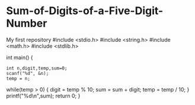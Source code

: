 # Sum-of-Digits-of-a-Five-Digit-Number
My first repository
#include <stdio.h>
#include <string.h>
#include <math.h>
#include <stdlib.h>

int main() {
	
    int n,digit,temp,sum=0;
    scanf("%d", &n);
    temp = n;
while(temp > 0)
{
    digit = temp % 10;
    sum = sum + digit;
    temp = temp / 10;
}
printf("%d\n",sum);
    return 0;
}
